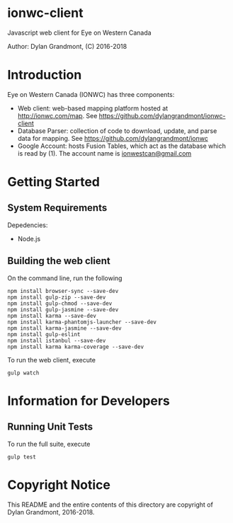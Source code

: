 # ionwc-client
Javascript web client for Eye on Western Canada

Author: Dylan Grandmont, (C) 2016-2018


# Introduction

Eye on Western Canada (IONWC) has three components: 
* Web client: web-based mapping platform hosted at http://ionwc.com/map.
See https://github.com/dylangrandmont/ionwc-client
* Database Parser: collection of code to download, update, and parse data for mapping.
See https://github.com/dylangrandmont/ionwc
* Google Account: hosts Fusion Tables, which act as the database which is read by (1). The account name is ionwestcan@gmail.com


# Getting Started

## System Requirements

Depedencies:
* Node.js

## Building the web client

On the command line, run the following
```
npm install browser-sync --save-dev
npm install gulp-zip --save-dev
npm install gulp-chmod --save-dev
npm install gulp-jasmine --save-dev
npm install karma --save-dev
npm install karma-phantomjs-launcher --save-dev
npm install karma-jasmine --save-dev
npm install gulp-eslint
npm install istanbul --save-dev
npm install karma karma-coverage --save-dev
```

To run the web client, execute
```
gulp watch
```

# Information for Developers

## Running Unit Tests

To run the full suite, execute
```
gulp test
```


# Copyright Notice
This README and the entire contents of this directory are copyright of Dylan Grandmont, 2016-2018.
